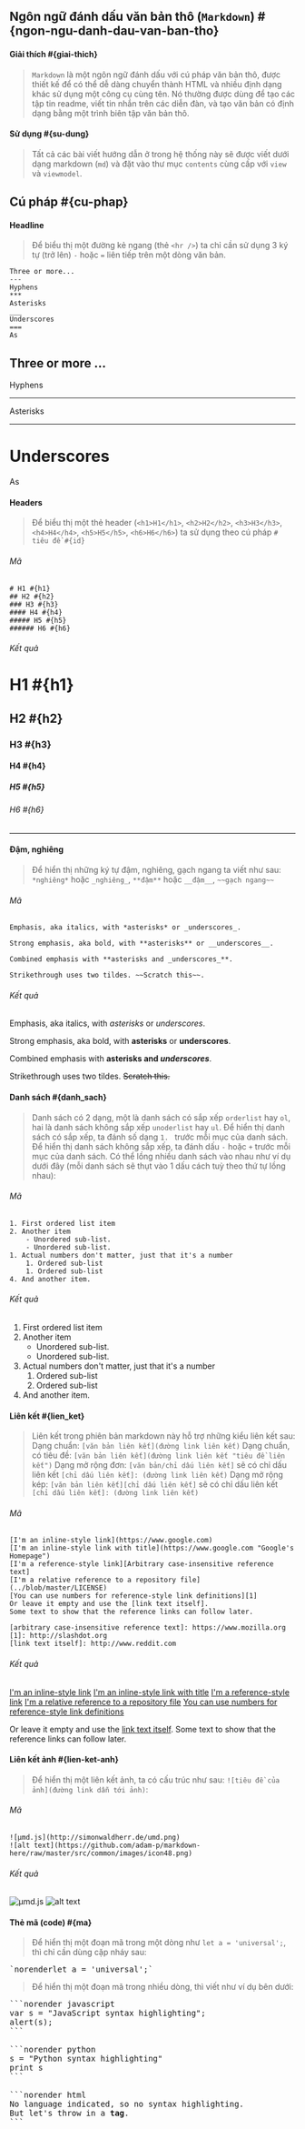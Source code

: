 ## Ngôn ngữ đánh dấu văn bản thô (`Markdown`) #{ngon-ngu-danh-dau-van-ban-tho}

#### Giải thích #{giai-thich}
> `Markdown` là một ngôn ngữ đánh dấu với cú pháp văn bản thô, được thiết kế để có thể dễ dàng chuyển thành HTML và nhiều định dạng khác sử dụng một công cụ cùng tên. Nó thường được dùng để tạo các tập tin readme, viết tin nhắn trên các diễn đàn, và tạo văn bản có định dạng bằng một trình biên tập văn bản thô.

#### Sử dụng #{su-dung}
> Tất cả các bài viết hướng dẫn ở trong hệ thống này sẽ được viết dưới dạng markdown (`md`) và đặt vào thư mục `contents` cùng cấp với `view` và `viewmodel`.

## Cú pháp #{cu-phap}

#### Headline
> Để biểu thị một đường kẻ ngang (thẻ `<hr />`) ta chỉ cần sử dụng 3 ký tự (trở lên) `-` hoặc `=` liên tiếp trên một dòng văn bản.

```raw
Three or more...
---
Hyphens
***
Asterisks
___
Underscores
===
As
```

Three or more ...
---
Hyphens
***
Asterisks
___
Underscores
===
As


#### Headers
> Để biểu thị một thẻ header (`<h1>H1</h1>`, `<h2>H2</h2>`, `<h3>H3</h3>`, `<h4>H4</h4>`, `<h5>H5</h5>`, `<h6>H6</h6>`) ta sử dụng theo cú pháp `# tiêu đề #{id}`

###### Mã
```raw
# H1 #{h1}
## H2 #{h2}
### H3 #{h3}
#### H4 #{h4}
##### H5 #{h5}
###### H6 #{h6}
```
###### Kết quả
# H1 #{h1}
## H2 #{h2}
### H3 #{h3}
#### H4 #{h4}
##### H5 #{h5}
###### H6 #{h6}

---
#### Đậm, nghiêng
> Để hiển thị những ký tự đậm, nghiêng, gạch ngang ta viết như sau: `*nghiêng*` hoặc `_nghiêng_`, `**đậm**` hoặc `__đậm__`, `~~gạch ngang~~`

###### Mã
```raw
Emphasis, aka italics, with *asterisks* or _underscores_.

Strong emphasis, aka bold, with **asterisks** or __underscores__.

Combined emphasis with **asterisks and _underscores_**.

Strikethrough uses two tildes. ~~Scratch this~~.
```
###### Kết quả
Emphasis, aka italics, with *asterisks* or _underscores_.

Strong emphasis, aka bold, with **asterisks** or __underscores__.

Combined emphasis with **asterisks and _underscores_**.

Strikethrough uses two tildes. ~~Scratch this.~~


#### Danh sách #{danh_sach}
> Danh sách có 2 dạng, một là danh sách có sắp xếp `orderlist` hay `ol`, hai là danh sách không sắp xếp `unoderlist` hay `ul`.
> Để hiển thị danh sách có sắp xếp, ta đánh số dạng `1. ` trước mỗi mục của danh sách.
> Để hiển thị danh sách không sắp xếp, ta đánh dấu `-` hoặc `+` trước mỗi mục của danh sách.
> Có thể lồng nhiều danh sách vào nhau như ví dụ dưới đây (mỗi danh sách sẽ thụt vào 1 dấu cách tuỳ theo thứ tự lồng nhau):

###### Mã
```raw
1. First ordered list item
2. Another item
    - Unordered sub-list.
    - Unordered sub-list.
1. Actual numbers don't matter, just that it's a number
    1. Ordered sub-list
    1. Ordered sub-list
4. And another item.
```
###### Kết quả
1. First ordered list item
2. Another item
    - Unordered sub-list.
    - Unordered sub-list.
1. Actual numbers don't matter, just that it's a number
    1. Ordered sub-list
    1. Ordered sub-list
4. And another item.


#### Liên kết #{lien_ket}
> Liên kết trong phiên bản markdown này hỗ trợ những kiểu liên kết sau:
> Dạng chuẩn: `[văn bản liên kết](đường link liên kết)`
> Dạng chuẩn, có tiêu đề: `[văn bản liên kết](đường link liên kết "tiêu đề liên kết")`
> Dạng mở rộng đơn: `[văn bản/chỉ dấu liên kết]` sẽ có chỉ dấu liên kết `[chỉ dấu liên kết]: (đường link liên kết)`
> Dạng mở rộng kép: `[văn bản liên kết][chỉ dấu liên kết]` sẽ có chỉ dấu liên kết `[chỉ dấu liên kết]: (đường link liên kết)`

###### Mã
```raw
[I'm an inline-style link](https://www.google.com)
[I'm an inline-style link with title](https://www.google.com "Google's Homepage")
[I'm a reference-style link][Arbitrary case-insensitive reference text]
[I'm a relative reference to a repository file](../blob/master/LICENSE)
[You can use numbers for reference-style link definitions][1]
Or leave it empty and use the [link text itself].
Some text to show that the reference links can follow later.

[arbitrary case-insensitive reference text]: https://www.mozilla.org
[1]: http://slashdot.org
[link text itself]: http://www.reddit.com
```
###### Kết quả
[I'm an inline-style link](https://www.google.com)
[I'm an inline-style link with title](https://www.google.com "Google's Homepage")
[I'm a reference-style link][Arbitrary case-insensitive reference text]
[I'm a relative reference to a repository file](../blob/master/LICENSE)
[You can use numbers for reference-style link definitions][1]

Or leave it empty and use the [link text itself].
Some text to show that the reference links can follow later.

[arbitrary case-insensitive reference text]: https://www.mozilla.org
[1]: http://slashdot.org
[link text itself]: http://www.reddit.com

#### Liên kết ảnh #{lien-ket-anh}
> Để hiển thị một liên kết ảnh, ta có cấu trúc như sau: `![tiêu đề của ảnh](đường link dẫn tới ảnh)`:

###### Mã
```raw
![µmd.js](http://simonwaldherr.de/umd.png)
![alt text](https://github.com/adam-p/markdown-here/raw/master/src/common/images/icon48.png)
```
###### Kết quả
![µmd.js](http://simonwaldherr.de/umd.png)
![alt text](https://github.com/adam-p/markdown-here/raw/master/src/common/images/icon48.png)


#### Thẻ mã (code) #{ma}
> Để hiển thị một đoạn mã trong một dòng như `let a = 'universal';`, thì chỉ cần dùng cặp nháy sau:

<pre>
`norenderlet a = 'universal';`
</pre>

> Để hiển thị một đoạn mã trong nhiều dòng, thì viết như ví dụ bên dưới:

<pre>
```norender javascript
var s = "JavaScript syntax highlighting";
alert(s);
```
 
```norender python
s = "Python syntax highlighting"
print s
```
 
```norender html
No language indicated, so no syntax highlighting. 
But let's throw in a <b>tag</b>.
```
</pre>